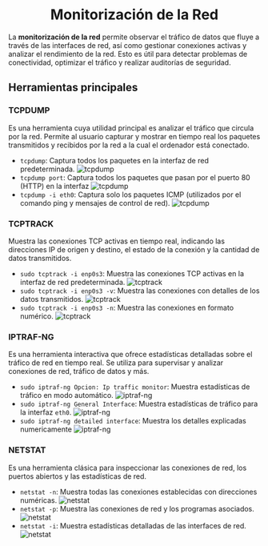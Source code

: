 # <h1 align="center"> Monitorización de la Red </h> 

La **monitorización de la red** permite observar el tráfico de datos que fluye a través de las interfaces de red, así como gestionar conexiones activas y analizar el rendimiento de la red. Esto es útil para detectar problemas de conectividad, optimizar el tráfico y realizar auditorías de seguridad.

## Herramientas principales

### TCPDUMP
Es una herramienta cuya utilidad principal es analizar el tráfico que circula por la red. Permite al usuario capturar y mostrar en tiempo real los paquetes transmitidos y recibidos por la red a la cual el ordenador está conectado.

- `tcpdump`: Captura todos los paquetes en la interfaz de red predeterminada.
  ![tcpdump](https://github.com/josemanuellamprea/MONOTORIZACION/blob/main/Img/tcpdump.png?raw=true)
- `tcpdump port`: Captura todos los paquetes que pasan por el puerto 80 (HTTP) en la interfaz
  ![tcpdump](https://github.com/josemanuellamprea/MONOTORIZACION/blob/main/Img/tcpdump%20port%2080.png?raw=true)
- `tcpdump -i eth0`: Captura solo los paquetes ICMP (utilizados por el comando ping y mensajes de control de red).
  ![tcpdump](https://github.com/josemanuellamprea/MONOTORIZACION/blob/main/Img/tcpdump%20-i.png?raw=true)



### TCPTRACK
Muestra las conexiones TCP activas en tiempo real, indicando las direcciones IP de origen y destino, el estado de la conexión y la cantidad de datos transmitidos.

- `sudo tcptrack -i enp0s3`: Muestra las conexiones TCP activas en la interfaz de red predeterminada.
  ![tcptrack](https://github.com/josemanuellamprea/MONOTORIZACION/blob/main/Img/tcptrack%20-i.png?raw=true)
- `sudo tcptrack -i enp0s3 -v`: Muestra las conexiones con detalles de los datos transmitidos.
  ![tcptrack](https://github.com/josemanuellamprea/MONOTORIZACION/blob/main/Img/tcptrack%20-v.png?raw=true)
- `sudo tcptrack -i enp0s3 -n`: Muestra las conexiones en formato numérico.
  ![tcptrack](https://github.com/josemanuellamprea/MONOTORIZACION/blob/main/Img/tcptrack%20-n.png?raw=true)

### IPTRAF-NG
Es una herramienta interactiva que ofrece estadísticas detalladas sobre el tráfico de red en tiempo real. Se utiliza para supervisar y analizar conexiones de red, tráfico de datos y más.

- `sudo iptraf-ng Opcion: Ip traffic monitor`: Muestra estadísticas de tráfico en modo automático.
  ![iptraf-ng](https://github.com/josemanuellamprea/MONOTORIZACION/blob/main/Img/iptraf-ng.png?raw=true)
- `sudo iptraf-ng General Interface`: Muestra estadísticas de tráfico para la interfaz `eth0`.
  ![iptraf-ng](https://github.com/josemanuellamprea/MONOTORIZACION/blob/main/Img/iptraf-ng%20general.png?raw=true)
- `sudo iptraf-ng detailed interface`: Muestra los detalles explicadas numericamente
  ![iptraf-ng](https://github.com/josemanuellamprea/MONOTORIZACION/blob/main/Img/iptraf-ng%20detailed.png?raw=true)

### NETSTAT
Es una herramienta clásica para inspeccionar las conexiones de red, los puertos abiertos y las estadísticas de red.

- `netstat -n`: Muestra todas las conexiones establecidas con direcciones numéricas.
  ![netstat](https://github.com/josemanuellamprea/MONOTORIZACION/blob/main/Img/netstat%20-n.png?raw=true)
- `netstat -p`: Muestra las conexiones de red y los programas asociados.
  ![netstat](https://github.com/josemanuellamprea/MONOTORIZACION/blob/main/Img/netstat%20-p.png?raw=true)
- `netstat -i`: Muestra estadísticas detalladas de las interfaces de red.
  ![netstat](https://github.com/josemanuellamprea/MONOTORIZACION/blob/main/Img/netstat%20-i.png?raw=true)

